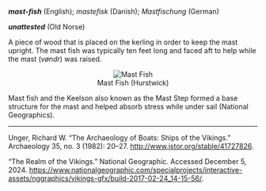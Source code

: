 **_mast-fish_** (English); _mastefisk_ (Danish); _Mastfischung_ (German)

**_unattested_** (Old Norse)

  A piece of wood that is placed on the kerling in order to keep the mast upright. The mast fish was typically ten feet long and faced aft to help while the mast (_vøndr_) was raised. 
<div align="center">
  
  ![Mast Fish](![ship_mastfish](https://github.com/user-attachments/assets/07cfe730-55e5-4f22-b84e-a42611a570ff))  
  Mast Fish (Hurstwick)

</div>

Mast fish and the Keelson also known as the Mast Step formed a base structure for the mast and helped absorb stress while under sail (National Geographics).   

---

 Unger, Richard W. “The Archaeology of Boats: Ships of the Vikings.” Archaeology 35, no. 3 (1982): 20–27. http://www.jstor.org/stable/41727826.

 “The Realm of the Vikings.” National Geographic. Accessed December 5, 2024. https://www.nationalgeographic.com/specialprojects/interactive-assets/nggraphics/vikings-gfx/build-2017-02-24_14-15-56/. 

 
